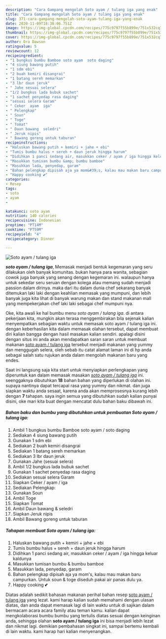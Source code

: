 ```yaml
---
description: "Cara Gampang mengolah Soto ayam / tulang iga yang enak"
title: "Cara Gampang mengolah Soto ayam / tulang iga yang enak"
slug: 371-cara-gampang-mengolah-soto-ayam-tulang-iga-yang-enak
date: 2020-11-09T18:38:06.751Z
image: https://img-global.cpcdn.com/recipes/775c9797f55b899e/751x532cq70/soto-ayam-tulang-iga-foto-resep-utama.jpg
thumbnail: https://img-global.cpcdn.com/recipes/775c9797f55b899e/751x532cq70/soto-ayam-tulang-iga-foto-resep-utama.jpg
cover: https://img-global.cpcdn.com/recipes/775c9797f55b899e/751x532cq70/soto-ayam-tulang-iga-foto-resep-utama.jpg
author: Ora Dawson
ratingvalue: 5
reviewcount: 12
recipeingredient:
- "1 bungkus bumbu Bamboe soto ayam  soto daging"
- "4 siung bawang putih"
- "1 sdm ebi"
- "2 buah kemiri disangrai"
- "1 batang sereh memarkan"
- "3 lbr daun jeruk"
- " Jahe sesuai selera"
- "1/2 bungkus lada bubuk sachet"
- "1 sachet penyedap rasa daging"
- "sesuai selera Garam"
- " Ceker  ayam  iga"
- " Pelengkap"
- " Soun"
- " Toge"
- " Tomat"
- " Daun bawang  seledri"
- " Jeruk nipis"
- " Bawang goreng untuk taburan"
recipeinstructions:
- "Haluskan bawang putih + kemiri + jahe + ebi"
- "Tumis bumbu halus + sereh + daun jeruk hingga harum"
- "Didihkan 1 panci sedang air, masukkan ceker / ayam / iga hingga keluar kaldunya"
- "Masukkan tumisan bumbu &amp; bumbu bamboe"
- "Masukkan lada, penyedap, garam"
- "Bahan pelengkap dipisah aja ya mom&#39;s, kalau mau makan baru campurkan. Untuk soun &amp; toge diseduh pakai air panas dulu ya."
- "Happy cooking 💕"
categories:
- Resep
tags:
- soto
- ayam
- 

katakunci: soto ayam  
nutrition: 140 calories
recipecuisine: Indonesian
preptime: "PT14M"
cooktime: "PT59M"
recipeyield: "4"
recipecategory: Dinner

---
```



![Soto ayam / tulang iga](https://img-global.cpcdn.com/recipes/775c9797f55b899e/751x532cq70/soto-ayam-tulang-iga-foto-resep-utama.jpg)

<b><i>soto ayam / tulang iga</i></b>, Memasak menjadi bentuk kegemaran yang seru dilakukan oleh banyak komunitas. bukan hanya para wanita, sebagian cowok juga banyak yang senang dengan kegemaran ini. walaupun hanya untuk sekedar seru seruan dengan kolega atau memang sudah menjadi passion dalam dirinya. maka dari itu dalam dunia chef sekarang banyak ditemukan laki laki dengan keahlian memasak yang mumpuni, dan lebih banyak juga kita lihat di banyak warung makan dan stand makanan mall yang mempekerjakan chef laki laki sebagai chef mumpuni nya.

Oke, kita awali ke hal bumbu menu <i>soto ayam / tulang iga</i>. di antara pekerjaan kita, mungkin akan terasa menggembirakan bila sejenak kalian menyempatkan sebagian waktu untuk memasak soto ayam / tulang iga ini. dengan keberhasilan kita dalam memasak olahan tersebut, dapat membuat diri kalian bangga dengan hasil masakan kalian sendiri. apalagi disini dengan situs ini anda akan mendapatkan saran saran untuk membuat makanan <u>soto ayam / tulang iga</u> tersebut menjadi makanan yang yummy dan menggugah selera, oleh sebab itu catat alamat laman ini di hp anda sebagai salah satu rujukan anda dalam mengolah makanan baru yang endes.




Saat ini langsung saja kita start untuk menyiapkan perlengkapan yang diperuntuk kan dalam memasak masakan <u><i>soto ayam / tulang iga</i></u> ini. seenggaknya dibutuhkan <b>18</b> bahan bahan yang diperlukan di olahan ini. supaya nantinya dapat tercapai rasa yang yummy dan nikmat. dan juga siapkan waktu anda sesaat, karena anda akan memprosesnya kurang lebih dengan <b>7</b> tahapan. saya ingin semua yang dibutuhkan sudah kalian punyai disini, oke mari kita buat dengan mencatat dulu bahan baku dibawah ini.

<!--inarticleads1-->

##### Bahan baku dan bumbu yang dibutuhkan untuk pembuatan Soto ayam / tulang iga:

1. Ambil 1 bungkus bumbu Bamboe soto ayam / soto daging
1. Sediakan 4 siung bawang putih
1. Gunakan 1 sdm ebi
1. Sediakan 2 buah kemiri disangrai
1. Sediakan 1 batang sereh memarkan
1. Sediakan 3 lbr daun jeruk
1. Gunakan  Jahe (sesuai selera)
1. Ambil 1/2 bungkus lada bubuk sachet
1. Gunakan 1 sachet penyedap rasa daging
1. Sediakan sesuai selera Garam
1. Siapkan  Ceker / ayam / iga
1. Sediakan  Pelengkap:
1. Gunakan  Soun
1. Ambil  Toge
1. Siapkan  Tomat
1. Ambil  Daun bawang &amp; seledri
1. Siapkan  Jeruk nipis
1. Ambil  Bawang goreng untuk taburan




<!--inarticleads2-->

##### Tahapan membuat Soto ayam / tulang iga:

1. Haluskan bawang putih + kemiri + jahe + ebi
1. Tumis bumbu halus + sereh + daun jeruk hingga harum
1. Didihkan 1 panci sedang air, masukkan ceker / ayam / iga hingga keluar kaldunya
1. Masukkan tumisan bumbu &amp; bumbu bamboe
1. Masukkan lada, penyedap, garam
1. Bahan pelengkap dipisah aja ya mom&#39;s, kalau mau makan baru campurkan. Untuk soun &amp; toge diseduh pakai air panas dulu ya.
1. Happy cooking 💕




Diatas adalah sedikit bahasan makanan perihal bahan resep <u>soto ayam / tulang iga</u> yang lezat. kami harap kalian sudah memahami dengan ulasan diatas, dan anda dapat memasak lagi di lain waktu untuk di sajikan dalam bermacam acara acara family atau teman kamu. kalian dapat mengkolaborasi bumbu bumbu yang tertulis diatas sesuai dengan keinginan anda, sehingga olahan <b>soto ayam / tulang iga</b> ini bisa menjadi lebih lezat dan nikmat lagi. demikian pembahasan singkat ini, sampai bertemu kembali di lain waktu. kami harap hari kalian menyenangkan.

